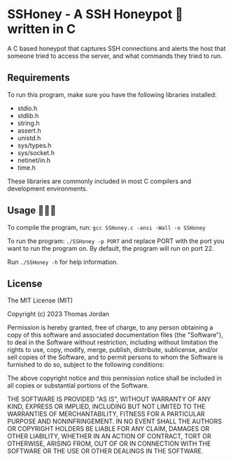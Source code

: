 # SSHoney - A SSH Honeypot 🍯 written in C

A C based honeypot that captures SSH connections and alerts the host that someone tried to access the server, and what commands they tried to run. 

## Requirements

To run this program, make sure you have the following libraries installed:   

- stdio.h
- stdlib.h
- string.h
- assert.h
- unistd.h
- sys/types.h
- sys/socket.h
- netinet/in.h
- time.h    

These libraries are commonly included in most C compilers and development environments.

## Usage 🐝🐝🐝

To compile the program, run: `gcc SSHoney.c -ansi -Wall -o SSHoney`    

To run the program: `./SSHoney -p PORT` and replace PORT with the port you want to run the program on. By default, the program will run on port 22.   

Run `./SSHoney -h` for help information.    

## License

The MIT License (MIT)

Copyright (c) 2023 Thomas Jordan

Permission is hereby granted, free of charge, to any person obtaining a copy of this software and associated documentation files (the "Software"), to deal in the Software without restriction, including without limitation the rights to use, copy, modify, merge, publish, distribute, sublicense, and/or sell copies of the Software, and to permit persons to whom the Software is furnished to do so, subject to the following conditions:

The above copyright notice and this permission notice shall be included in all copies or substantial portions of the Software.

THE SOFTWARE IS PROVIDED "AS IS", WITHOUT WARRANTY OF ANY KIND, EXPRESS OR IMPLIED, INCLUDING BUT NOT LIMITED TO THE WARRANTIES OF MERCHANTABILITY, FITNESS FOR A PARTICULAR PURPOSE AND NONINFRINGEMENT. IN NO EVENT SHALL THE AUTHORS OR COPYRIGHT HOLDERS BE LIABLE FOR ANY CLAIM, DAMAGES OR OTHER LIABILITY, WHETHER IN AN ACTION OF CONTRACT, TORT OR OTHERWISE, ARISING FROM, OUT OF OR IN CONNECTION WITH THE SOFTWARE OR THE USE OR OTHER DEALINGS IN THE SOFTWARE.